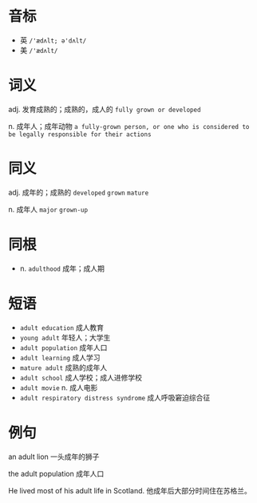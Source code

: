 # 音标

- 英 `/'ædʌlt; ə'dʌlt/`
- 美 `/'ædʌlt/`

# 词义

adj. 发育成熟的；成熟的，成人的
`fully grown or developed`

n. 成年人；成年动物
`a fully-grown person, or one who is considered to be legally responsible for their actions`

# 同义

adj. 成年的；成熟的
`developed` `grown` `mature`

n. 成年人
`major` `grown-up`

# 同根

- n. `adulthood` 成年；成人期

# 短语

- `adult education` 成人教育
- `young adult` 年轻人；大学生
- `adult population` 成年人口
- `adult learning` 成人学习
- `mature adult` 成熟的成年人
- `adult school` 成人学校；成人进修学校
- `adult movie` n. 成人电影
- `adult respiratory distress syndrome` 成人呼吸窘迫综合征

# 例句

an adult lion
一头成年的狮子

the adult population
成年人口

He lived most of his adult life in Scotland.
他成年后大部分时间住在苏格兰。


